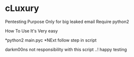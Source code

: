 # cLuxury

Pentesting Purpose Only for big leaked email
Require python2

How To Use
It's Very easy

*python2 main.pyc
*NExt follow step in script

darkm00ns not responsibility with this script ..!
happy testing
